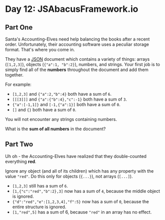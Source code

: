 # Day 12: JSAbacusFramework.io

## Part One

Santa's Accounting-Elves need help balancing the books after a recent order. Unfortunately, their accounting software
uses a peculiar storage format. That's where you come in.

They have a [JSON](http://json.org/) document which contains a variety of things: arrays (`[1,2,3]`), objects
(`{"a":1, "b":2}`), numbers, and strings. Your first job is to simply find all of the **numbers** throughout the
document and add them together.

For example:

* `[1,2,3]` and `{"a":2,"b":4}` both have a sum of `6`.
* `[[[3]]]` and `{"a":{"b":4},"c":-1}` both have a sum of `3`.
* `{"a":[-1,1]}` and `[-1,{"a":1}]` both have a sum of `0`.
* `[]` and `{}` both have a sum of `0`.

You will not encounter any strings containing numbers.

What is the **sum of all numbers** in the document?

## Part Two

Uh oh - the Accounting-Elves have realized that they double-counted everything **red**.

Ignore any object (and all of its children) which has any property with the value `"red"`. Do this only for objects (`{...}`), not arrays (`[...]`).

* `[1,2,3]` still has a sum of `6`.
* `[1,{"c":"red","b":2},3]` now has a sum of `4`, because the middle object is ignored.
* `{"d":"red","e":[1,2,3,4],"f":5}` now has a sum of `0`, because the entire structure is ignored.
* `[1,"red",5]` has a sum of 6, because `"red"` in an array has no effect.
